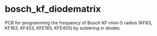 # bosch_kf_diodematrix
PCB for programming the frequency of Bosch KF-mini-S radios (KF83, KF163, KF453, KFE165, KFE455) by soldering in diodes. 
